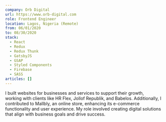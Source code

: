 ```yaml
---
company: Orb Digital
url: https://www.orb-digital.com
role: Frontend Engineer
location: Lagos, Nigeria (Remote)
from: 06/01/2020
to: 08/30/2020
stack:
  - React
  - Redux
  - Redux Thunk
  - GatsbyJS
  - GSAP
  - Styled Components
  - Firebase
  - SASS
articles: []
---
```

I built websites for businesses and services to support their growth, working with clients like HR Flex, Jollof Republik, and Babelos. Additionally, I contributed to Mallbly, an online store, enhancing its e-commerce functionality and user experience. My role involved creating digital solutions that align with business goals and drive success.
